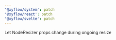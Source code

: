 ```yaml
---
'@xyflow/system': patch
'@xyflow/react': patch
'@xyflow/svelte': patch
---
```


Let NodeResizer props change during ongoing resize

